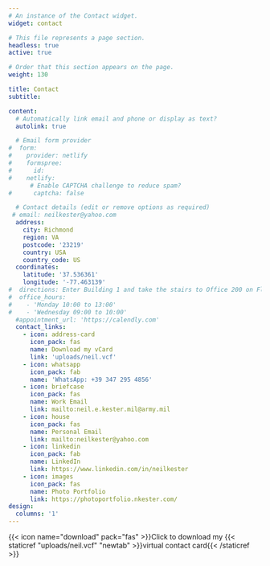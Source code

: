 ```yaml
---
# An instance of the Contact widget.
widget: contact

# This file represents a page section.
headless: true
active: true

# Order that this section appears on the page.
weight: 130

title: Contact
subtitle: 

content:
  # Automatically link email and phone or display as text?
  autolink: true

  # Email form provider
#  form:
#    provider: netlify
#    formspree:
#      id:
#    netlify:
      # Enable CAPTCHA challenge to reduce spam?
#      captcha: false

  # Contact details (edit or remove options as required)
 # email: neilkester@yahoo.com
  address:
    city: Richmond
    region: VA
    postcode: '23219'
    country: USA
    country_code: US
  coordinates:
    latitude: '37.536361'
    longitude: '-77.463139'
#  directions: Enter Building 1 and take the stairs to Office 200 on Floor 2
#  office_hours:
#    - 'Monday 10:00 to 13:00'
#    - 'Wednesday 09:00 to 10:00'
  #appointment_url: 'https://calendly.com'
  contact_links:
    - icon: address-card
      icon_pack: fas
      name: Download my vCard
      link: 'uploads/neil.vcf'
    - icon: whatsapp
      icon_pack: fab
      name: 'WhatsApp: +39 347 295 4856'
    - icon: briefcase
      icon_pack: fas
      name: Work Email
      link: mailto:neil.e.kester.mil@army.mil
    - icon: house
      icon_pack: fas
      name: Personal Email
      link: mailto:neilkester@yahoo.com
    - icon: linkedin
      icon_pack: fab
      name: LinkedIn
      link: https://www.linkedin.com/in/neilkester
    - icon: images
      icon_pack: fas
      name: Photo Portfolio
      link: https://photoportfolio.nkester.com/      
design:
  columns: '1'
---
```


{{< icon name="download" pack="fas" >}}Click to download my {{< staticref "uploads/neil.vcf" "newtab" >}}virtual contact card{{< /staticref >}}